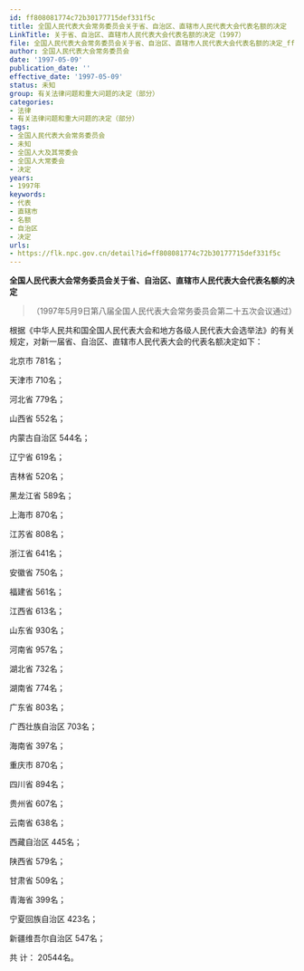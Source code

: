 ```yaml
---
id: ff808081774c72b30177715def331f5c
title: 全国人民代表大会常务委员会关于省、自治区、直辖市人民代表大会代表名额的决定
LinkTitle: 关于省、自治区、直辖市人民代表大会代表名额的决定（1997）
file: 全国人民代表大会常务委员会关于省、自治区、直辖市人民代表大会代表名额的决定_ff808081774c72b30177715def331f5c.docx
author: 全国人民代表大会常务委员会
date: '1997-05-09'
publication_date: ''
effective_date: '1997-05-09'
status: 未知
group: 有关法律问题和重大问题的决定（部分）
categories:
- 法律
- 有关法律问题和重大问题的决定（部分）
tags:
- 全国人民代表大会常务委员会
- 未知
- 全国人大及其常委会
- 全国人大常委会
- 决定
years:
- 1997年
keywords:
- 代表
- 直辖市
- 名额
- 自治区
- 决定
urls:
- https://flk.npc.gov.cn/detail?id=ff808081774c72b30177715def331f5c
---
```


**全国人民代表大会常务委员会关于省、自治区、直辖市人民代表大会代表名额的决定**

> （1997年5月9日第八届全国人民代表大会常务委员会第二十五次会议通过）

根据《中华人民共和国全国人民代表大会和地方各级人民代表大会选举法》的有关规定，对新一届省、自治区、直辖市人民代表大会的代表名额决定如下：

北京市   781名；

天津市   710名；

河北省   779名；

山西省   552名；

内蒙古自治区   544名；

辽宁省   619名；

吉林省   520名；

黑龙江省   589名；

上海市   870名；

江苏省   808名；

浙江省   641名；

安徽省   750名；

福建省   561名；

江西省   613名；

山东省   930名；

河南省   957名；

湖北省   732名；

湖南省   774名；

广东省   803名；

广西壮族自治区   703名；

海南省   397名；

重庆市   870名；

四川省   894名；

贵州省   607名；

云南省   638名；

西藏自治区   445名；

陕西省   579名；

甘肃省   509名；

青海省   399名；

宁夏回族自治区   423名；

新疆维吾尔自治区   547名；

共   计：   20544名。
